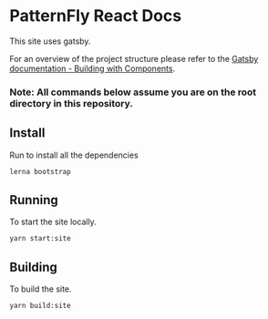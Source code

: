 # PatternFly React Docs
This site uses gatsby.

For an overview of the project structure please refer to the [Gatsby documentation - Building with Components](https://www.gatsbyjs.org/docs/building-with-components/).



### Note: All commands below assume you are on the root directory in this repository.
## Install
Run to install all the dependencies
```sh
lerna bootstrap
```

## Running
To start the site locally.
```sh
yarn start:site
```

## Building
To build the site.
```sh
yarn build:site
```
